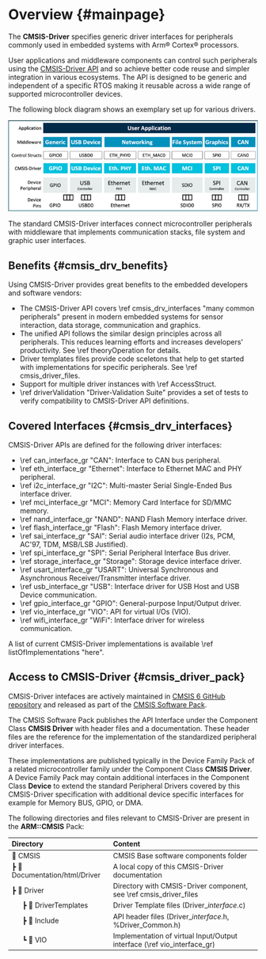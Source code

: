 # Overview {#mainpage}

The **CMSIS-Driver** specifies generic driver interfaces for peripherals commonly used in embedded systems with Arm® Cortex® processors.

User applications and middleware components can control such peripherals using the [CMSIS-Driver API](modules.html) and so achieve better code reuse and simpler integration in various ecosystems. The API is designed to be generic and independent of a specific RTOS making it reusable across a wide range of supported microcontroller devices.

The following block diagram shows an exemplary set up for various drivers.

![Example use of CMSIS-Drivers with Middleware](./images/driver.png)

The standard CMSIS-Driver interfaces connect microcontroller peripherals with middleware that implements communication stacks, file system and graphic user interfaces.

## Benefits {#cmsis_drv_benefits}

Using CMSIS-Driver provides great benefits to the embedded developers and software vendors:

- The CMSIS-Driver API covers \ref cmsis_drv_interfaces "many common peripherals" present in modern embedded systems for sensor interaction, data storage, communication and graphics.
- The unified API follows the similar design principles across all peripherals. This reduces learning efforts and increases developers' productivity. See \ref theoryOperation for details.
- Driver templates files provide code sceletons that help to get started with implementations for specific peripherals. See \ref cmsis_driver_files.
- Support for multiple driver instances with \ref AccessStruct.
- \ref driverValidation "Driver-Validation Suite" provides a set of tests to verify compatibility to CMSIS-Driver API definitions.

## Covered Interfaces {#cmsis_drv_interfaces}

CMSIS-Driver APIs are defined for the following driver interfaces:

  - \ref can_interface_gr "CAN": Interface to CAN bus peripheral.
  - \ref eth_interface_gr "Ethernet": Interface to Ethernet MAC and PHY peripheral.
  - \ref i2c_interface_gr "I2C": Multi-master Serial Single-Ended Bus interface driver.
  - \ref mci_interface_gr "MCI": Memory Card Interface for SD/MMC memory.
  - \ref nand_interface_gr "NAND": NAND Flash Memory interface driver.
  - \ref flash_interface_gr "Flash": Flash Memory interface driver.
  - \ref sai_interface_gr "SAI": Serial audio interface driver (I2s, PCM, AC'97, TDM, MSB/LSB Justified).
  - \ref spi_interface_gr "SPI": Serial Peripheral Interface Bus driver.
  - \ref storage_interface_gr "Storage": Storage device interface driver.
  - \ref usart_interface_gr "USART": Universal Synchronous and Asynchronous Receiver/Transmitter interface driver.
  - \ref usb_interface_gr "USB": Interface driver for USB Host and USB Device communication.
  - \ref gpio_interface_gr "GPIO": General-purpose Input/Output driver.
  - \ref vio_interface_gr "VIO": API for virtual I/Os (VIO).
  - \ref wifi_interface_gr "WiFi": Interface driver for wireless communication.

A list of current CMSIS-Driver implementations is available \ref listOfImplementations "here".

## Access to CMSIS-Driver {#cmsis_driver_pack}

CMSIS-Driver intefaces are actively maintained in [CMSIS 6 GitHub repository](https://github.com/ARM-software/CMSIS_6) and released as part of the [CMSIS Software Pack](../General/cmsis_pack.html).

The CMSIS Software Pack publishes the API Interface under the Component Class **CMSIS Driver** with header files and a documentation. These header files are the reference for the implementation of the standardized peripheral driver interfaces.

These implementations are published typically in the Device Family Pack of a related microcontroller family under the Component Class **CMSIS Driver**. A Device Family Pack may contain additional interfaces in the Component Class **Device** to extend the standard Peripheral Drivers covered by this CMSIS-Driver specification with additional device specific interfaces for example for Memory BUS, GPIO, or DMA.

The following directories and files relevant to CMSIS-Driver are present in the **ARM::CMSIS** Pack:

 Directory                        | Content
:---------------------------------|:------------------------------------------------------------------------
📂 CMSIS                          | CMSIS Base software components folder
 ┣ 📂 Documentation/html/Driver   | A local copy of this CMSIS-Driver documentation
 ┣ 📂 Driver                      | Directory with CMSIS-Driver component, see \ref cmsis_driver_files
&emsp;&nbsp; ┣ 📂 DriverTemplates | Driver Template files (Driver_<i>interface</i>.c)
&emsp;&nbsp; ┣ 📂 Include         | API header files (Driver_<i>interface</i>.h, %Driver_Common.h)
&emsp;&nbsp; ┗ 📂 VIO             | Implementation of virtual Input/Output interface (\ref vio_interface_gr)
